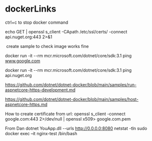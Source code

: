 # dockerLinks
ctrl+c to stop docker command

echo GET | openssl s_client -CApath /etc/ssl/certs/ -connect api.nuget.org:443 2>&1

 create sample to check image works fine

docker run -it --rm mcr.microsoft.com/dotnet/core/sdk:3.1 ping www.google.com

docker run -it --rm mcr.microsoft.com/dotnet/core/sdk:3.1 ping api.nuget.org

https://github.com/dotnet/dotnet-docker/blob/main/samples/run-aspnetcore-https-development.md

https://github.com/dotnet/dotnet-docker/blob/main/samples/host-aspnetcore-https.md

How to create certificate from url: openssl s_client -connect google.com:443 2>/dev/null | openssl x509> google.com.pem


From Dan
dotnet YouApp.dll --urls http://0.0.0.0:8080
netstat -tln
sudo docker exec –it nginx-test /bin/bash
